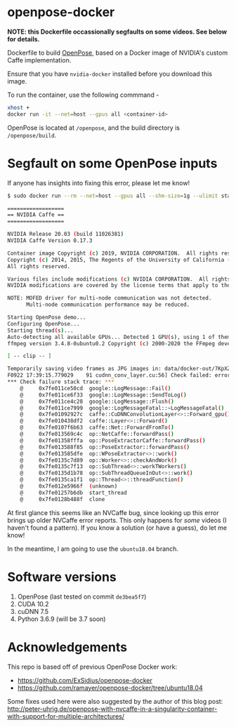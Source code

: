 # openpose-docker

**NOTE: this Dockerfile occassionally segfaults on some videos. See below for details.**

Dockerfile to build [OpenPose](https://github.com/CMU-Perceptual-Computing-Lab/openpose), based on a Docker image of NVIDIA's custom Caffe implementation.

Ensure that you have `nvidia-docker` installed before you download this image.

To run the container, use the following commmand - 

```bash
xhost +
docker run -it --net=host --gpus all <container-id>
```

OpenPose is located at `/openpose`, and the build directory is `/openpose/build`.

# Segfault on some OpenPose inputs
If anyone has insights into fixing this error, please let me know!

```bash
$ sudo docker run --rm --net=host --gpus all --shm-size=1g --ulimit stack=67108864 -v <path>:/openpose/data -t openpose-nvcaffe ./build/examples/openpose/openpose.bin -video data/in.mp4 -write_video data/out.mp4 -write_json data/out -hand -hand_detector 3 -face -display 0

==================
== NVIDIA Caffe ==
==================

NVIDIA Release 20.03 (build 11026381)
NVIDIA Caffe Version 0.17.3

Container image Copyright (c) 2019, NVIDIA CORPORATION.  All rights reserved.
Copyright (c) 2014, 2015, The Regents of the University of California (Regents)
All rights reserved.

Various files include modifications (c) NVIDIA CORPORATION.  All rights reserved.
NVIDIA modifications are covered by the license terms that apply to the underlying project or file.

NOTE: MOFED driver for multi-node communication was not detected.
      Multi-node communication performance may be reduced.

Starting OpenPose demo...
Configuring OpenPose...
Starting thread(s)...
Auto-detecting all available GPUs... Detected 1 GPU(s), using 1 of them starting at GPU 0.
ffmpeg version 3.4.8-0ubuntu0.2 Copyright (c) 2000-2020 the FFmpeg developers

[ -- clip -- ]

Temporarily saving video frames as JPG images in: data/docker-out/7KpXZcaKTlM_r8904530ijyiopf9034jiop4g90j0yh795640h38j
F0922 17:39:15.779029    91 cudnn_conv_layer.cu:56] Check failed: error == cudaSuccess (700 vs. 0)  an illegal memory access was encountered
*** Check failure stack trace: ***
    @     0x7fe011ce50cd  google::LogMessage::Fail()
    @     0x7fe011ce6f33  google::LogMessage::SendToLog()
    @     0x7fe011ce4c28  google::LogMessage::Flush()
    @     0x7fe011ce7999  google::LogMessageFatal::~LogMessageFatal()
    @     0x7fe01092927c  caffe::CuDNNConvolutionLayer<>::Forward_gpu()
    @     0x7fe010438df2  caffe::Layer<>::Forward()
    @     0x7fe0107f6b63  caffe::Net::ForwardFromTo()
    @     0x7fe013569c4c  op::NetCaffe::forwardPass()
    @     0x7fe01358fffa  op::PoseExtractorCaffe::forwardPass()
    @     0x7fe013588f85  op::PoseExtractor::forwardPass()
    @     0x7fe013585dfe  op::WPoseExtractor<>::work()
    @     0x7fe0135c7d89  op::Worker<>::checkAndWork()
    @     0x7fe0135c7f13  op::SubThread<>::workTWorkers()
    @     0x7fe0135d1b78  op::SubThreadQueueInOut<>::work()
    @     0x7fe0135ca1f1  op::Thread<>::threadFunction()
    @     0x7fe012e5966f  (unknown)
    @     0x7fe01257b6db  start_thread
    @     0x7fe0128b488f  clone
```

At first glance this seems like an NVCaffe bug, since looking up this error brings up older NVCaffe error reports.
This only happens for _some_ videos (I haven't found a pattern).
If you know a solution (or have a guess), do let me know!

In the meantime, I am going to use the `ubuntu18.04` branch.

# Software versions
1. OpenPose (last tested on commit `de3bea5f7`)
1. CUDA 10.2
2. cuDNN 7.5
3. Python 3.6.9 (will be 3.7 soon)

# Acknowledgements
This repo is based off of previous OpenPose Docker work:
 * https://github.com/ExSidius/openpose-docker
 * https://github.com/ramayer/openpose-docker/tree/ubuntu18.04

Some fixes used here were also suggested by the author of this blog post:
http://peter-uhrig.de/openpose-with-nvcaffe-in-a-singularity-container-with-support-for-multiple-architectures/
